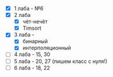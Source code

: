 - [x] 1 лаба - №6
- [x] 2 лаба
  - [x] чёт-нечёт
  - [x]  Timsort
- [x] 3 лаба -
  - [x] бинарный
  - [x] интерполяционный
- [ ] 4 лаба - 15, 30
- [ ] 5 лаба - 20, 27 (пишем класс с нуля!)
- [ ] 6 лаба - 18, 22
